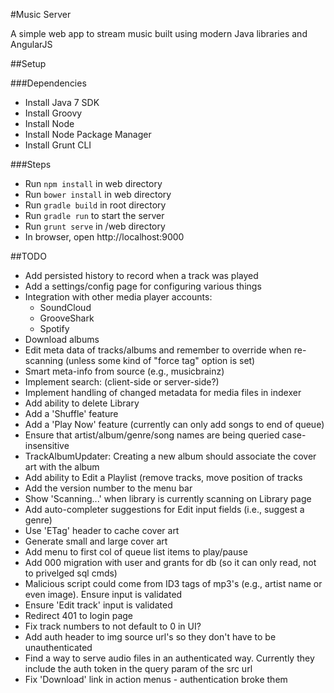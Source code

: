 #Music Server

A simple web app to stream music built using modern Java libraries and AngularJS

##Setup

###Dependencies

* Install Java 7 SDK
* Install Groovy
* Install Node
* Install Node Package Manager
* Install Grunt CLI

###Steps

* Run `npm install` in web directory
* Run `bower install` in web directory
* Run `gradle build` in root directory
* Run `gradle run` to start the server
* Run `grunt serve` in /web directory
* In browser, open http://localhost:9000

##TODO
* Add persisted history to record when a track was played
* Add a settings/config page for configuring various things
* Integration with other media player accounts:
  * SoundCloud
  * GrooveShark
  * Spotify
* Download albums
* Edit meta data of tracks/albums and remember to override when re-scanning (unless some kind of "force tag" option is set)
* Smart meta-info from source (e.g., musicbrainz)
* Implement search: (client-side or server-side?)
* Implement handling of changed metadata for media files in indexer
* Add ability to delete Library
* Add a 'Shuffle' feature
* Add a 'Play Now' feature (currently can only add songs to end of queue)
* Ensure that artist/album/genre/song names are being queried case-insensitive
* TrackAlbumUpdater: Creating a new album should associate the cover art with the album
* Add ability to Edit a Playlist (remove tracks, move position of tracks
* Add the version number to the menu bar
* Show 'Scanning...' when library is currently scanning on Library page
* Add auto-completer suggestions for Edit input fields (i.e., suggest a genre)
* Use 'ETag' header to cache cover art
* Generate small and large cover art
* Add menu to first col of queue list items to play/pause
* Add 000 migration with user and grants for db (so it can only read, not to privelged sql cmds)
* Malicious script could come from ID3 tags of mp3's (e.g., artist name or even image).  Ensure input is validated
* Ensure 'Edit track' input is validated
* Redirect 401 to login page
* Fix track numbers to not default to 0 in UI?
* Add auth header to img source url's so they don't have to be unauthenticated
* Find a way to serve audio files in an authenticated way.  Currently they include the auth token in the query param of the src url
* Fix 'Download' link in action menus - authentication broke them
